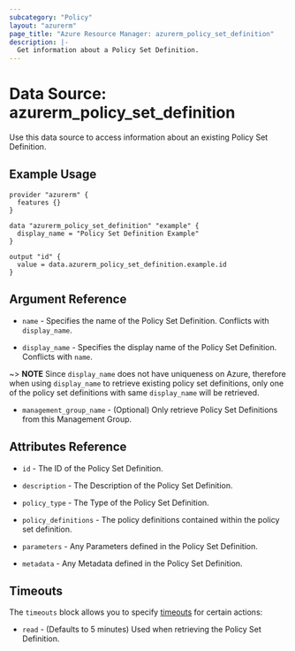 ```yaml
---
subcategory: "Policy"
layout: "azurerm"
page_title: "Azure Resource Manager: azurerm_policy_set_definition"
description: |-
  Get information about a Policy Set Definition.
---
```


# Data Source: azurerm_policy_set_definition

Use this data source to access information about an existing Policy Set Definition.

## Example Usage

```hcl
provider "azurerm" {
  features {}
}

data "azurerm_policy_set_definition" "example" {
  display_name = "Policy Set Definition Example"
}

output "id" {
  value = data.azurerm_policy_set_definition.example.id
}
```

## Argument Reference

* `name` - Specifies the name of the Policy Set Definition. Conflicts with `display_name`.

* `display_name` - Specifies the display name of the Policy Set Definition. Conflicts with `name`.

~> **NOTE** Since `display_name` does not have uniqueness on Azure, therefore when using `display_name` to retrieve existing policy set definitions, only one of the policy set definitions with same `display_name` will be retrieved. 

* `management_group_name` - (Optional) Only retrieve Policy Set Definitions from this Management Group.

## Attributes Reference

* `id` - The ID of the Policy Set Definition.

* `description` - The Description of the Policy Set Definition.

* `policy_type` - The Type of the Policy Set Definition.

* `policy_definitions` - The policy definitions contained within the policy set definition.

* `parameters` - Any Parameters defined in the Policy Set Definition.

* `metadata` - Any Metadata defined in the Policy Set Definition.

## Timeouts

The `timeouts` block allows you to specify [timeouts](https://www.terraform.io/docs/configuration/resources.html#timeouts) for certain actions:

* `read` - (Defaults to 5 minutes) Used when retrieving the Policy Set Definition.
